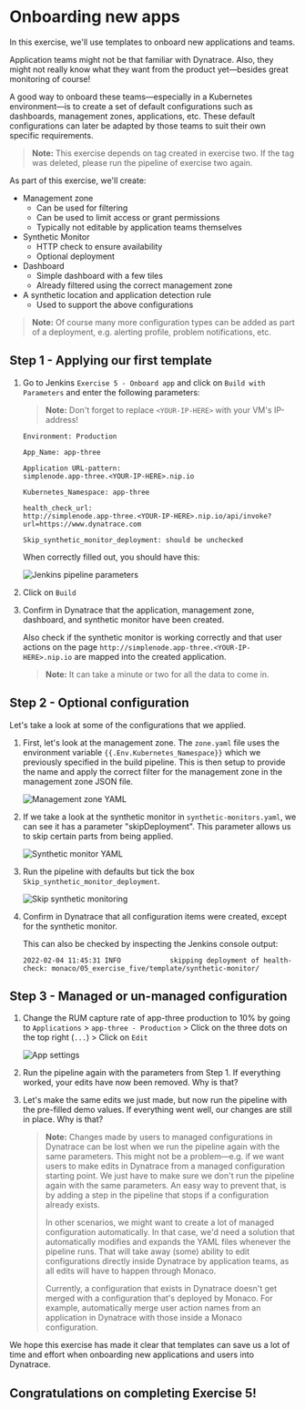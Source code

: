 # Onboarding new apps

In this exercise, we'll use templates to onboard new applications and teams.

Application teams might not be that familiar with Dynatrace. Also, they might not really know what they want from the product yet—besides great monitoring of course!

A good way to onboard these teams—especially in a Kubernetes environment—is to create a set of default configurations such as dashboards, management zones, applications, etc. These default configurations can later be adapted by those teams to suit their own specific requirements.

>**Note:** This exercise depends on tag created in exercise two. If the tag was deleted, please run the pipeline of exercise two again.

As part of this exercise, we'll create:

* Management zone
    * Can be used for filtering
    * Can be used to limit access or grant permissions
    * Typically not editable by application teams themselves
* Synthetic Monitor
    * HTTP check to ensure availability
    * Optional deployment
* Dashboard
    * Simple dashboard with a few tiles
    * Already filtered using the correct management zone
* A synthetic location and application detection rule
    * Used to support the above configurations

>**Note:** Of course many more configuration types can be added as part of a deployment, e.g. alerting profile, problem notifications, etc.

## Step 1 - Applying our first template
1. Go to Jenkins `Exercise 5 - Onboard app` and click on `Build with Parameters` and enter the following parameters:

    >**Note:** Don't forget to replace `<YOUR-IP-HERE>` with your VM's IP-address!

    ```
    Environment: Production
    ```

    ```
    App_Name: app-three
    ```

    ```
    Application URL-pattern: 
    simplenode.app-three.<YOUR-IP-HERE>.nip.io
    ```

    ```
    Kubernetes_Namespace: app-three
    ```

    ```
    health_check_url: 
    http://simplenode.app-three.<YOUR-IP-HERE>.nip.io/api/invoke?url=https://www.dynatrace.com
    ```

    ```
    Skip_synthetic_monitor_deployment: should be unchecked
    ```

    When correctly filled out, you should have this: 

    ![Jenkins pipeline parameters](../../assets/images/05_jenkins_pipeline_params.png)


2. Click on `Build`

3. Confirm in Dynatrace that the application, management zone, dashboard, and synthetic monitor have been created. 

    Also check if the synthetic monitor is working correctly and that user actions on the page ```http://simplenode.app-three.<YOUR-IP-HERE>.nip.io``` are mapped into the created application.

    >**Note:** It can take a minute or two for all the data to come in.

## Step 2 - Optional configuration
Let's take a look at some of the configurations that we applied.

1. First, let's look at the management zone. The `zone.yaml` file uses the environment variable `{{.Env.Kubernetes_Namespace}}` which we previously specified in the build pipeline. This is then setup to provide the name and apply the correct filter for the management zone in the management zone JSON file.

    ![Management zone YAML](../../assets/images/05_mz_yaml.png)

2. If we take a look at the synthetic monitor in `synthetic-monitors.yaml`, we can see it has a parameter "skipDeployment". This parameter allows us to skip certain parts from being applied.

    ![Synthetic monitor YAML](../../assets/images/05_synmon_yaml.png)

3. Run the pipeline with defaults but tick the box `Skip_synthetic_monitor_deployment`.

    ![Skip synthetic monitoring](../../assets/images/05_skip_synmon.png)

4. Confirm in Dynatrace that all configuration items were created, except for the synthetic monitor.

    This can also be checked by inspecting the Jenkins console output:

    ```
    2022-02-04 11:45:31 INFO  			skipping deployment of health-check: monaco/05_exercise_five/template/synthetic-monitor/
    ```

## Step 3 - Managed or un-managed configuration
1. Change the RUM capture rate of app-three production to 10% by going to `Applications` > `app-three - Production` > Click on the three dots on the top right (`...`) > Click on `Edit`

    ![App settings](../../assets/images/05_app_settings.png)

2. Run the pipeline again with the parameters from Step 1. If everything worked, your edits have now been removed. Why is that?

3. Let's make the same edits we just made, but now run the pipeline with the pre-filled demo values. If everything went well, our changes are still in place. Why is that?

    > **Note:** Changes made by users to managed configurations in Dynatrace can be lost when we run the pipeline again with the same parameters. This might not be a problem—e.g. if we want users to make edits in Dynatrace from a managed configuration starting point. We just have to make sure we don't run the pipeline again with the same parameters. An easy way to prevent that, is by adding a step in the pipeline that stops if a configuration already exists.
    >
    > In other scenarios, we might want to create a lot of managed configuration automatically. In that case, we'd need a solution that automatically modifies and expands the YAML files whenever the pipeline runs. That will take away (some) ability to edit configurations directly inside Dynatrace by application teams, as all edits will have to happen through Monaco.
    >
    > Currently, a configuration that exists in Dynatrace doesn't get merged with a configuration that's deployed by Monaco. For example, automatically merge user action names from an application in Dynatrace with those inside a Monaco configuration.

We hope this exercise has made it clear that templates can save us a lot of time and effort when onboarding new applications and users into Dynatrace.

## Congratulations on completing Exercise 5!
